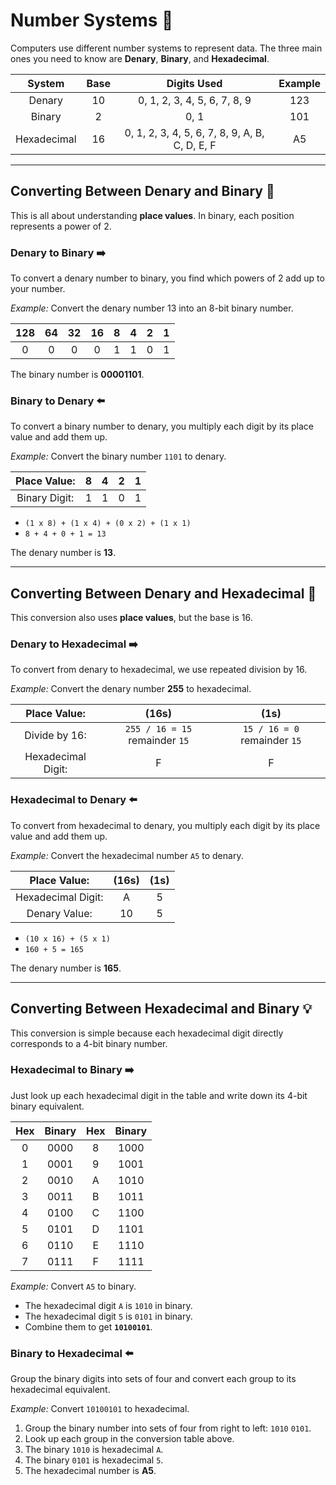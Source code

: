 # Number Systems 🔢

Computers use different number systems to represent data. The three main ones you need to know are **Denary**, **Binary**, and **Hexadecimal**.

| System | Base | Digits Used | Example |
|:---:|:---:|:---:|:---:|
| Denary | 10 | 0, 1, 2, 3, 4, 5, 6, 7, 8, 9 | 123 |
| Binary | 2 | 0, 1 | 101 |
| Hexadecimal | 16 | 0, 1, 2, 3, 4, 5, 6, 7, 8, 9, A, B, C, D, E, F | A5 |

---

## Converting Between Denary and Binary 🔄

This is all about understanding **place values**. In binary, each position represents a power of 2.

### Denary to Binary ➡️

To convert a denary number to binary, you find which powers of 2 add up to your number.

*Example:* Convert the denary number 13 into an 8-bit binary number.

| 128 | 64 | 32 | 16 | 8 | 4 | 2 | 1 |
|:---:|:---:|:---:|:---:|:---:|:---:|:---:|:---:|
| 0 | 0 | 0 | 0 | 1 | 1 | 0 | 1 |

The binary number is **00001101**.

### Binary to Denary ⬅️

To convert a binary number to denary, you multiply each digit by its place value and add them up.

*Example:* Convert the binary number `1101` to denary.

| Place Value: | 8  | 4  | 2  | 1  |
|:---:|:---:|:---:|:---:|:---:|
| Binary Digit: | 1 | 1 | 0 | 1 |

* ` (1 x 8) + (1 x 4) + (0 x 2) + (1 x 1) `
* ` 8 + 4 + 0 + 1 = 13 `

The denary number is **13**.

---

## Converting Between Denary and Hexadecimal 📝

This conversion also uses **place values**, but the base is 16.

### Denary to Hexadecimal ➡️

To convert from denary to hexadecimal, we use repeated division by 16.

*Example:* Convert the denary number **255** to hexadecimal.

| Place Value: | (16s) | (1s) |
|:---:|:---:|:---:|
| Divide by 16: | `255 / 16 = 15` remainder `15` | `15 / 16 = 0` remainder `15` |
| Hexadecimal Digit: | F | F |


### Hexadecimal to Denary ⬅️

To convert from hexadecimal to denary, you multiply each digit by its place value and add them up.

*Example:* Convert the hexadecimal number `A5` to denary.

| Place Value: |(16s) | (1s) |
|:---:|:---:|:---:|
| Hexadecimal Digit: | A | 5 |
| Denary Value: | 10 | 5 |

* ` (10 x 16) + (5 x 1) `
* ` 160 + 5 = 165 `

The denary number is **165**.

---

## Converting Between Hexadecimal and Binary 💡

This conversion is simple because each hexadecimal digit directly corresponds to a 4-bit binary number.

### Hexadecimal to Binary ➡️

Just look up each hexadecimal digit in the table and write down its 4-bit binary equivalent.

| Hex | Binary | Hex | Binary |
|:---:|:------:|:---:|:------:|
| 0 | 0000 | 8 | 1000 |
| 1 | 0001 | 9 | 1001 |
| 2 | 0010 | A | 1010 |
| 3 | 0011 | B | 1011 |
| 4 | 0100 | C | 1100 |
| 5 | 0101 | D | 1101 |
| 6 | 0110 | E | 1110 |
| 7 | 0111 | F | 1111 |

*Example:* Convert `A5` to binary.

* The hexadecimal digit `A` is `1010` in binary.
* The hexadecimal digit `5` is `0101` in binary.
* Combine them to get **`10100101`**.

### Binary to Hexadecimal ⬅️

Group the binary digits into sets of four and convert each group to its hexadecimal equivalent.

*Example:* Convert `10100101` to hexadecimal.

1.  Group the binary number into sets of four from right to left: `1010` `0101`.
2.  Look up each group in the conversion table above.
3.  The binary `1010` is hexadecimal `A`.
4.  The binary `0101` is hexadecimal `5`.
5.  The hexadecimal number is **A5**.